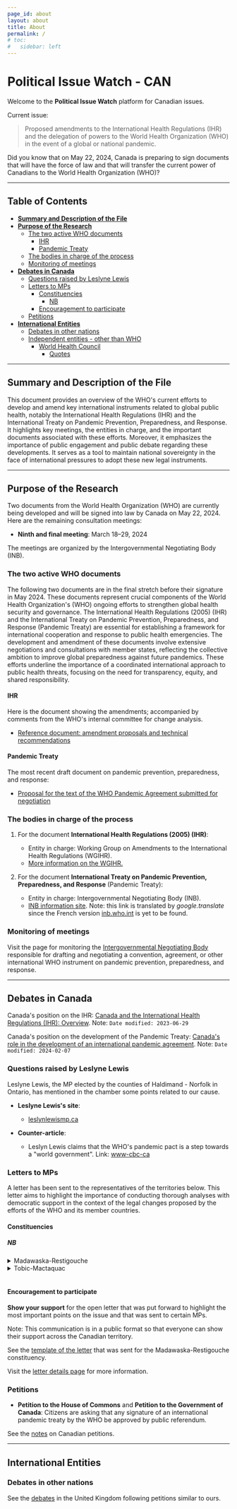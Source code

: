 ```yaml
---
page_id: about
layout: about
title: About
permalink: /
# toc:
#   sidebar: left
---
```


# Political Issue Watch - CAN

Welcome to the **Political Issue Watch** platform for Canadian issues.

Current issue:
> Proposed amendments to the International Health Regulations (IHR) and the delegation of powers to the World Health Organization (WHO) in the event of a global or national pandemic.

Did you know that on May 22, 2024, Canada is preparing to sign documents that will have the force of law and that will transfer the current power of Canadians to the World Health Organization (WHO)?

---
## Table of Contents
<!-- #region -->

- **[Summary and Description of the File](#summary-and-description-of-the-file)**
- **[Purpose of the Research](#purpose-of-the-research)**
  - [The two active WHO documents](#the-two-active-who-documents)
    - [IHR](#ihr)
    - [Pandemic Treaty](#pandemic-treaty)
  - [The bodies in charge of the process](#the-bodies-in-charge-of-the-process)
  - [Monitoring of meetings](#monitoring-of-meetings)
- **[Debates in Canada](#debates-in-canada)**
  - [Questions raised by Leslyne Lewis](#questions-raised-by-leslyne-lewis)
  - [Letters to MPs](#letters-to-mps)
    - [Constituencies](#constituencies)
      - [NB](#nb)
    - [Encouragement to participate](#encouragement-to-participate)
  - [Petitions](#petitions)
- **[International Entities](#international-entities)**
  - [Debates in other nations](#debates-in-other-nations)
  - [Independent entities - other than WHO](#independent-entities---other-than-who)
    - [World Health Council](#world-health-council)
      - [Quotes](#quotes)
<!-- #endregion -->

---
## Summary and Description of the File

This document provides an overview of the WHO's current efforts to develop and amend key international instruments related to global public health, notably the International Health Regulations (IHR) and the International Treaty on Pandemic Prevention, Preparedness, and Response. It highlights key meetings, the entities in charge, and the important documents associated with these efforts. Moreover, it emphasizes the importance of public engagement and public debate regarding these developments. It serves as a tool to maintain national sovereignty in the face of international pressures to adopt these new legal instruments.

---
## Purpose of the Research

Two documents from the World Health Organization (WHO) are currently being developed and will be signed into law by Canada on May 22, 2024. Here are the remaining consultation meetings:

- **Ninth and final meeting**: March 18–29, 2024

The meetings are organized by the Intergovernmental Negotiating Body (INB).

### The two active WHO documents

The following two documents are in the final stretch before their signature in May 2024. These documents represent crucial components of the World Health Organization's (WHO) ongoing efforts to strengthen global health security and governance. The International Health Regulations (2005) (IHR) and the International Treaty on Pandemic Prevention, Preparedness, and Response (Pandemic Treaty) are essential for establishing a framework for international cooperation and response to public health emergencies. The development and amendment of these documents involve extensive negotiations and consultations with member states, reflecting the collective ambition to improve global preparedness against future pandemics. These efforts underline the importance of a coordinated international approach to public health threats, focusing on the need for transparency, equity, and shared responsibility.

#### IHR

Here is the document showing the amendments; accompanied by comments from the WHO's internal committee for change analysis.

- [Reference document: amendment proposals and technical recommendations](https://apps.who.int/gb/wgihr/pdf_files/wgihr2/A_WGIHR2_Reference_document-en.pdf)

#### Pandemic Treaty

The most recent draft document on pandemic prevention, preparedness, and response:
  - [Proposal for the text of the WHO Pandemic Agreement submitted for negotiation](https://apps.who.int/gb/inb/pdf_files/inb7/A_INB7_3-en.pdf)

### The bodies in charge of the process

1. For the document **International Health Regulations (2005) (IHR)**:
   - Entity in charge: Working Group on Amendments to the International Health Regulations (WGIHR).
   - [More information on the WGIHR.](https://apps.who.int/gb/wgihr/)

2. For the document **International Treaty on Pandemic Prevention, Preparedness, and Response** (Pandemic Treaty):
   - Entity in charge: Intergovernmental Negotiating Body (INB).
   - [INB information site](https://inb.who.int/). Note: this link is translated by *google.translate* since the French version [inb.who.int](https://inb.who.int/) is yet to be found.

### Monitoring of meetings

Visit the page for monitoring the [Intergovernmental Negotiating Body](https://apps.who.int/gb/inb/f/index.html) responsible for drafting and negotiating a convention, agreement, or other international WHO instrument on pandemic prevention, preparedness, and response.

---
## Debates in Canada

Canada's position on the IHR: [Canada and the International Health Regulations (IHR): Overview](https://www.canada.ca/en/public-health/services/emergency-preparedness-response/international-health-regulations.html). Note: `Date modified: 2023-06-29`

Canada's position on the development of the Pandemic Treaty: [Canada's role in the development of an international pandemic agreement](https://www.canada.ca/en/public-health/services/emergency-preparedness-response/canada-role-international-pandemic-instrument.html). Note: `Date modified: 2024-02-07`

### Questions raised by Leslyne Lewis

Leslyne Lewis, the MP elected by the counties of Haldimand - Norfolk in Ontario, has mentioned in the chamber some points related to our cause.

- **Leslyne Lewis's site**:
  - [leslynlewismp.ca](https://leslynlewismp.ca/2024/01/17/the-who-pandemic-treaty/)

- **Counter-article**:
  - Leslyn Lewis claims that the WHO's pandemic pact is a step towards a "world government". Link: [www-cbc-ca](https://www.cbc.ca/news/politics/leslyn-lewis-who-world-health-organization-pandemic-1.6460159)

### Letters to MPs

A letter has been sent to the representatives of the territories below. This letter aims to highlight the importance of conducting thorough analyses with democratic support in the context of the legal changes proposed by the efforts of the WHO and its member countries.

#### Constituencies

##### NB

<details><summary>Madawaska-Restigouche</summary>

<!-- #region -->
<br>
<!-- <p>See the <a href="/letters/v1.0.3/madawaska-restigouche/">template of the letter</a> that was sent for the Madawaska-Restigouche constituency.</p> -->
<ul>
  <li>❌ Reply from the MP.</li>
  <li>[?] Clear position affirmed.</li>
    <ul>[?] Favorable to the cause.
    </ul>
</ul>
</details>

<!-- #endregion -->

<details><summary>Tobic-Mactaquac</summary>

<!-- #region -->
<br>
<!-- <p>See the <a href="/letters/v1.0.3/tobic-mactaquac/">template of the letter</a> that was sent for the Tobic-Mactaquac constituency.</p> -->
<ul>
  <li>✅ Reply from the MP.</li>
  <li>✅ Clear position affirmed.</li>
    <ul>✅ Favorable to the cause.
    </ul>
</ul>
</details>

<!-- #endregion -->

<br>

#### Encouragement to participate

**Show your support** for the open letter that was put forward to highlight the most important points on the issue and that was sent to certain MPs.

Note: This communication is in a public format so that everyone can show their support across the Canadian territory.

See the [template of the letter](/letters/v1.0.3/madawaska-restigouche/) that was sent for the Madawaska-Restigouche constituency.

Visit the [letter details page](/letters/) for more information.

### Petitions

- **Petition to the House of Commons** and **Petition to the Government of Canada**:
  Citizens are asking that any signature of an international pandemic treaty by the WHO be approved by public referendum.

See the [notes](/petitions/can/) on Canadian petitions.


---
## International Entities

### Debates in other nations

See the [debates](/petitions/uk) in the United Kingdom following petitions similar to ours.
